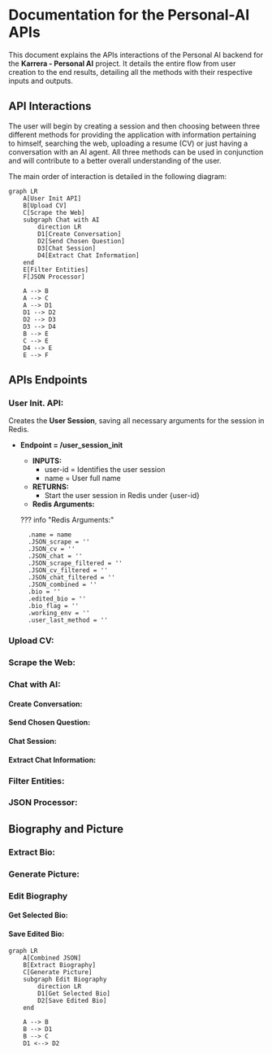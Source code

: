 # Documentation for the Personal-AI APIs

This document explains the APIs interactions of the Personal AI backend for the **Karrera - Personal AI** project. It details the entire flow from user creation to the end results, detailing all the methods with their respective inputs and outputs.

## API Interactions

The user will begin by creating a session and then choosing between three different methods for providing the application with information pertaining to himself, searching the web, uploading a resume (CV) or just having a conversation with an AI agent.
All three methods can be used in conjunction and will contribute to a better overall understanding of the user. 

The main order of interaction is detailed in the following diagram:

```mermaid
graph LR
    A[User Init API]
    B[Upload CV]
    C[Scrape the Web]
    subgraph Chat with AI
        direction LR
        D1[Create Conversation]
        D2[Send Chosen Question]
        D3[Chat Session]
        D4[Extract Chat Information]
    end
    E[Filter Entities]
    F[JSON Processor]
   
    A --> B
    A --> C
    A --> D1
    D1 --> D2
    D2 --> D3
    D3 --> D4
    B --> E
    C --> E
    D4 --> E
    E --> F
```

## APIs Endpoints

### User Init. API:
Creates the **User Session**, saving all necessary arguments for the session in Redis.

* **Endpoint = /user_session_init**  
    * **INPUTS:**
      * user-id = Identifies the user session 
      * name = User full name
    * **RETURNS:**
      * Start the user session in Redis under {user-id}
    * **Redis Arguments:**

    ??? info "Redis Arguments:" 

        .name = name
        .JSON_scrape = ''
        .JSON_cv = ''
        .JSON_chat = ''
        .JSON_scrape_filtered = ''
        .JSON_cv_filtered = ''
        .JSON_chat_filtered = ''
        .JSON_combined = ''
        .bio = ''
        .edited_bio = ''
        .bio_flag = ''
        .working_env = ''
        .user_last_method = ''



### Upload CV:

### Scrape the Web:

### Chat with AI:

#### Create Conversation:

#### Send Chosen Question:

#### Chat Session:

#### Extract Chat Information:

### Filter Entities:

### JSON Processor:


## Biography and Picture

### Extract Bio:

### Generate Picture:

### Edit Biography

#### Get Selected Bio:

#### Save Edited Bio:



```mermaid
graph LR
    A[Combined JSON]
    B[Extract Biography]
    C[Generate Picture]
    subgraph Edit Biography
        direction LR
        D1[Get Selected Bio]
        D2[Save Edited Bio]
    end
    
    A --> B
    B --> D1
    B --> C
    D1 <--> D2
    
    
```